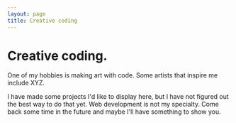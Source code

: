```yaml
---
layout: page
title: Creative coding
---
```


# Creative coding.

One of my hobbies is making art with code. Some artists that inspire me include XYZ.

I have made some projects I'd like to display here, but I have not figured out the best way to do that yet. Web development is not my specialty. Come back some time in the future and maybe I'll have something to show you.